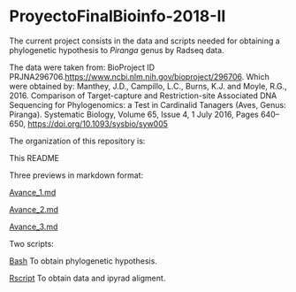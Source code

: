 # ProyectoFinalBioinfo-2018-II

The current project consists in the data and scripts needed for obtaining a phylogenetic hypothesis to *Piranga* genus by Radseq data.

The data were taken from: BioProject ID PRJNA296706.https://www.ncbi.nlm.nih.gov/bioproject/296706. Which were obtained by: Manthey, J.D., Campillo, L.C., Burns, K.J. and Moyle, R.G., 2016. Comparison of Target-capture and Restriction-site Associated DNA Sequencing for Phylogenomics: a Test in Cardinalid Tanagers (Aves, Genus: Piranga). Systematic Biology, Volume 65, Issue 4, 1 July 2016, Pages 640–650, https://doi.org/10.1093/sysbio/syw005

The organization of this repository is:

This README

Three previews in markdown format:

[Avance_1.md](https://github.com/almamelisa/ProyectoFinalBioinfo-2018-II/blob/master/Avance_1.md)

[Avance_2.md](https://github.com/almamelisa/ProyectoFinalBioinfo-2018-II/blob/master/Avance_2.md)

[Avance_3.md](https://github.com/almamelisa/ProyectoFinalBioinfo-2018-II/blob/master/Avance_3.md)

Two scripts:

[Bash](https://github.com/almamelisa/ProyectoFinalBioinfo-2018-II/blob/master/datos_iypyrad.sh) To obtain phylogenetic hypothesis.

[Rscript](https://github.com/almamelisa/ProyectoFinalBioinfo-2018-II/blob/master/arbolphangorn.R) To obtain data and ipyrad aligment.



